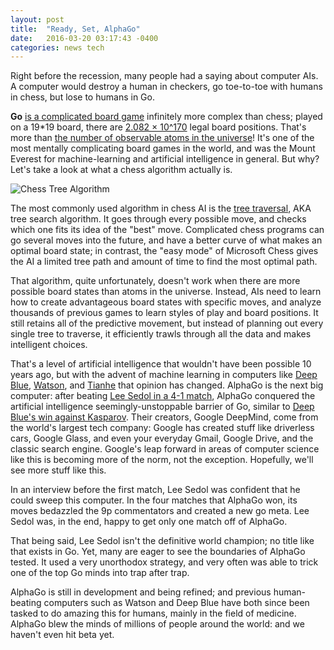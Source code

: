 ```yaml
---
layout: post
title:  "Ready, Set, AlphaGo"
date:   2016-03-20 03:17:43 -0400
categories: news tech
---
```


Right before the recession, many people had a saying about computer AIs. A computer would destroy a human in checkers, go toe-to-toe with humans in chess, but lose to humans in Go.

**Go** [is a complicated board game](http://www.usgo.org/what-go) infinitely more complex than chess; played on a 19*19 board, there are [2.082 × 10^170](http://senseis.xmp.net/?NumberOfPossibleGoGames) legal board positions. That's more than [the number of observable atoms in the universe](http://www.universetoday.com/36302/atoms-in-the-universe/)! It's one of the most mentally complicating board games in the world, and was the Mount Everest for machine-learning and artificial intelligence in general. But why? Let's take a look at what a chess algorithm actually is.

![Chess Tree Algorithm](https://garabedyan.files.wordpress.com/2011/04/chess-shannon-type-a.png "Chess Tree Algorithm")

The most commonly used algorithm in chess AI is the [tree traversal](https://en.wikipedia.org/wiki/Tree_traversal), AKA tree search algorithm. It goes through every possible move, and checks which one fits its idea of the "best" move. Complicated chess programs can go several moves into the future, and have a better curve of what makes an optimal board state; in contrast, the "easy mode" of Microsoft Chess gives the AI a limited tree path and amount of time to find the most optimal path.

That algorithm, quite unfortunately, doesn't work when there are more possible board states than atoms in the universe. Instead, AIs need to learn how to create advantageous board states with specific moves, and analyze thousands of previous games to learn styles of play and board positions. It still retains all of the predictive movement, but instead of planning out every single tree to traverse, it efficiently trawls through all the data and makes intelligent choices.

That's a level of artificial intelligence that wouldn't have been possible 10 years ago, but with the advent of machine learning in computers like [Deep Blue](https://www-03.ibm.com/ibm/history/ibm100/us/en/icons/deepblue/),  [Watson](https://www.ibm.com/smarterplanet/us/en/ibmwatson/), and [Tianhe](https://en.wikipedia.org/wiki/Tianhe-2) that opinion has changed. AlphaGo is the next big computer: after beating [Lee Sedol in a 4-1 match](https://en.wikipedia.org/wiki/AlphaGo_versus_Lee_Sedol), AlphaGo conquered the artificial intelligence seemingly-unstoppable barrier of Go, similar to [Deep Blue's win against Kasparov](https://en.wikipedia.org/wiki/Deep_Blue_versus_Garry_Kasparov). Their creators, Google DeepMind, come from the world's largest tech company: Google has created stuff like driverless cars, Google Glass, and even your everyday Gmail, Google Drive, and the classic search engine. Google's leap forward in areas of computer science like this is becoming more of the norm, not the exception. Hopefully, we'll see more stuff like this.

In an interview before the first match, Lee Sedol was confident that he could sweep this computer. In the four matches that AlphaGo won, its moves bedazzled the 9p commentators and created a new go meta. Lee Sedol was, in the end, happy to get only one match off of AlphaGo.

That being said, Lee Sedol isn't the definitive world champion; no title like that exists in Go. Yet, many are eager to see the boundaries of AlphaGo tested. It used a very unorthodox strategy, and very often was able to trick one of the top Go minds into trap after trap.  

AlphaGo is still in development and being refined; and previous human-beating computers such as Watson and Deep Blue have both since been tasked to do amazing this for humans, mainly in the field of medicine. AlphaGo blew the minds of millions of people around the world: and we haven't even hit beta yet.
